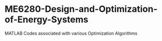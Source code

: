 # ME6280-Design-and-Optimization-of-Energy-Systems
MATLAB Codes associated with various Optimization Algorithms
